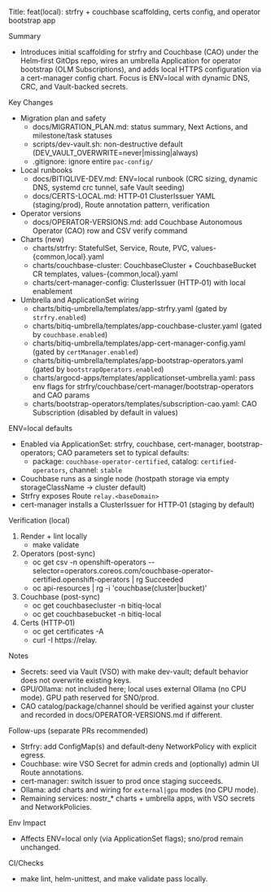 Title: feat(local): strfry + couchbase scaffolding, certs config, and operator bootstrap app

Summary
- Introduces initial scaffolding for strfry and Couchbase (CAO) under the Helm‑first GitOps repo, wires an umbrella Application for operator bootstrap (OLM Subscriptions), and adds local HTTPS configuration via a cert-manager config chart. Focus is ENV=local with dynamic DNS, CRC, and Vault-backed secrets.

Key Changes
- Migration plan and safety
  - docs/MIGRATION_PLAN.md: status summary, Next Actions, and milestone/task statuses
  - scripts/dev-vault.sh: non-destructive default (DEV_VAULT_OVERWRITE=never|missing|always)
  - .gitignore: ignore entire `pac-config/`
- Local runbooks
  - docs/BITIQLIVE-DEV.md: ENV=local runbook (CRC sizing, dynamic DNS, systemd crc tunnel, safe Vault seeding)
  - docs/CERTS-LOCAL.md: HTTP‑01 ClusterIssuer YAML (staging/prod), Route annotation pattern, verification
- Operator versions
  - docs/OPERATOR-VERSIONS.md: add Couchbase Autonomous Operator (CAO) row and CSV verify command
- Charts (new)
  - charts/strfry: StatefulSet, Service, Route, PVC, values-{common,local}.yaml
  - charts/couchbase-cluster: CouchbaseCluster + CouchbaseBucket CR templates, values-{common,local}.yaml
  - charts/cert-manager-config: ClusterIssuer (HTTP‑01) with local enablement
- Umbrella and ApplicationSet wiring
  - charts/bitiq-umbrella/templates/app-strfry.yaml (gated by `strfry.enabled`)
  - charts/bitiq-umbrella/templates/app-couchbase-cluster.yaml (gated by `couchbase.enabled`)
  - charts/bitiq-umbrella/templates/app-cert-manager-config.yaml (gated by `certManager.enabled`)
  - charts/bitiq-umbrella/templates/app-bootstrap-operators.yaml (gated by `bootstrapOperators.enabled`)
  - charts/argocd-apps/templates/applicationset-umbrella.yaml: pass env flags for strfry/couchbase/cert-manager/bootstrap-operators and CAO params
  - charts/bootstrap-operators/templates/subscription-cao.yaml: CAO Subscription (disabled by default in values)

ENV=local defaults
- Enabled via ApplicationSet: strfry, couchbase, cert-manager, bootstrap-operators; CAO parameters set to typical defaults:
  - package: `couchbase-operator-certified`, catalog: `certified-operators`, channel: `stable`
- Couchbase runs as a single node (hostpath storage via empty storageClassName -> cluster default)
- Strfry exposes Route `relay.<baseDomain>`
- cert-manager installs a ClusterIssuer for HTTP‑01 (staging by default)

Verification (local)
1) Render + lint locally
   - make validate
2) Operators (post-sync)
   - oc get csv -n openshift-operators --selector=operators.coreos.com/couchbase-operator-certified.openshift-operators | rg Succeeded
   - oc api-resources | rg -i 'couchbase(cluster|bucket)'
3) Couchbase (post-sync)
   - oc get couchbasecluster -n bitiq-local
   - oc get couchbasebucket -n bitiq-local
4) Certs (HTTP‑01)
   - oc get certificates -A
   - curl -I https://relay.<your-fqdn>

Notes
- Secrets: seed via Vault (VSO) with make dev-vault; default behavior does not overwrite existing keys.
- GPU/Ollama: not included here; local uses external Ollama (no CPU mode). GPU path reserved for SNO/prod.
- CAO catalog/package/channel should be verified against your cluster and recorded in docs/OPERATOR-VERSIONS.md if different.

Follow-ups (separate PRs recommended)
- Strfry: add ConfigMap(s) and default‑deny NetworkPolicy with explicit egress.
- Couchbase: wire VSO Secret for admin creds and (optionally) admin UI Route annotations.
- cert-manager: switch issuer to prod once staging succeeds.
- Ollama: add charts and wiring for `external|gpu` modes (no CPU mode).
- Remaining services: nostr_* charts + umbrella apps, with VSO secrets and NetworkPolicies.

Env Impact
- Affects ENV=local only (via ApplicationSet flags); sno/prod remain unchanged.

CI/Checks
- make lint, helm-unittest, and make validate pass locally.

